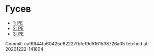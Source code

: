 # Гусев
- [1: PE](1.md)
- [2: PE](2.md)
- [3: PE](3.md)

Commit: ca99f44fa60425d62227fbfef9d5161538726a05
 fetched at: 20201222-141804
